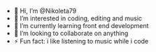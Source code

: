- 👋 Hi, I’m @Nikoleta79
- 👀 I’m interested in coding, editing and music
- 🌱 I’m currently learning front end development
- 💞️ I’m looking to collaborate on anything
- ⚡ Fun fact: i like listening to music while i code

<!---
Nikoleta79/Nikoleta79 is a ✨ special ✨ repository because its `README.md` (this file) appears on your GitHub profile.
You can click the Preview link to take a look at your changes.
--->

